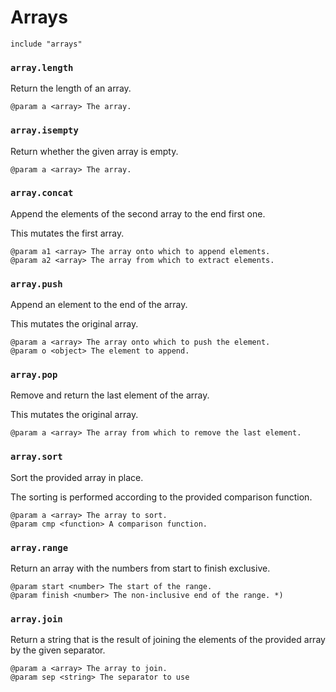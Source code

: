 # Arrays

```
include "arrays"
```

### `array.length`

Return the length of an array.

```
@param a <array> The array.
```

### `array.isempty`

Return whether the given array is empty.

```
@param a <array> The array.
```

### `array.concat`

Append the elements of the second array to the end first one.

This mutates the first array.

```
@param a1 <array> The array onto which to append elements.
@param a2 <array> The array from which to extract elements.
```

### `array.push`

Append an element to the end of the array.

This mutates the original array.

```
@param a <array> The array onto which to push the element.
@param o <object> The element to append.
```

### `array.pop`

Remove and return the last element of the array.

This mutates the original array.

```
@param a <array> The array from which to remove the last element.
```

### `array.sort`

Sort the provided array in place.

The sorting is performed according to the provided comparison function.

```
@param a <array> The array to sort.
@param cmp <function> A comparison function.
```

### `array.range`

Return an array with the numbers from start to finish exclusive.

```
@param start <number> The start of the range.
@param finish <number> The non-inclusive end of the range. *)
```

### `array.join`

Return a string that is the result of joining the elements of the provided
array by the given separator.

```
@param a <array> The array to join.
@param sep <string> The separator to use
```
